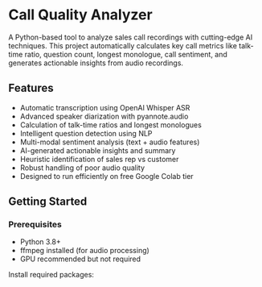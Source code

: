 # Call Quality Analyzer

A Python-based tool to analyze sales call recordings with cutting-edge AI techniques. This project automatically calculates key call metrics like talk-time ratio, question count, longest monologue, call sentiment, and generates actionable insights from audio recordings.

## Features

- Automatic transcription using OpenAI Whisper ASR
- Advanced speaker diarization with pyannote.audio
- Calculation of talk-time ratios and longest monologues
- Intelligent question detection using NLP
- Multi-modal sentiment analysis (text + audio features)
- AI-generated actionable insights and summary
- Heuristic identification of sales rep vs customer
- Robust handling of poor audio quality
- Designed to run efficiently on free Google Colab tier

## Getting Started

### Prerequisites

- Python 3.8+
- ffmpeg installed (for audio processing)
- GPU recommended but not required

Install required packages:

